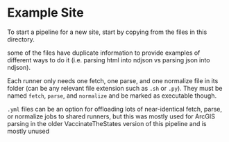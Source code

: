 # Example Site

To start a pipeline for a new site, start by copying from the files in this directory.

some of the files have duplicate information to provide examples of different ways to do it (i.e. parsing html into ndjson vs parsing json into ndjson).

Each runner only needs one fetch, one parse, and one normalize file in its folder (can be any relevant file extension such as `.sh` or `.py`). They must be named `fetch`, `parse`, and `normalize` and be marked as executable though.


`.yml` files can be an option for offloading lots of near-identical fetch, parse, or normalize jobs to shared runners, but this was mostly used for ArcGIS parsing in the older VaccinateTheStates version of this pipeline and is mostly unused 

